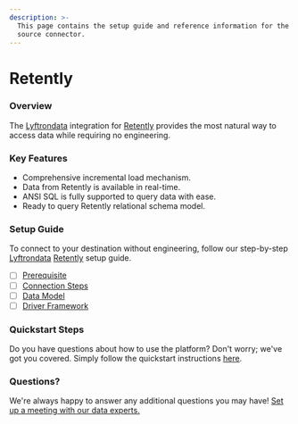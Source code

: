 ```yaml
---
description: >-
  This page contains the setup guide and reference information for the Retently
  source connector.
---
```


# Retently

### Overview

The [Lyftrondata](https://www.lyftrondata.com/) integration for [Retently](None/) provides the most natural way to access data while requiring no engineering.

### Key Features

* Comprehensive incremental load mechanism.
* Data from Retently is available in real-time.
* ANSI SQL is fully supported to query data with ease.
* Ready to query Retently relational schema model.

### Setup Guide

To connect to your destination without engineering, follow our step-by-step [Lyftrondata](https://www.lyftrondata.com/) [Retently](None/) setup guide.

* [ ] [Prerequisite](prerequisite.md)
* [ ] [Connection Steps](connection-steps.md)
* [ ] [Data Model](data-model/erd.md)
* [ ] [Driver Framework](driver-framework/)

### Quickstart Steps

Do you have questions about how to use the platform? Don't worry; we've got you covered. Simply follow the quickstart instructions [here](../../).

### Questions? <a href="#questions" id="questions"></a>

We're always happy to answer any additional questions you may have! [Set up a meeting with our data experts.](https://www.lyftrondata.com/book-a-meeting/)
